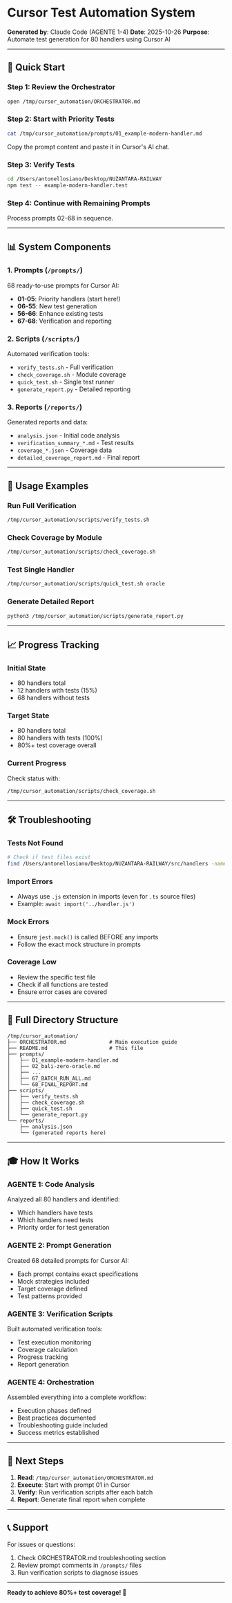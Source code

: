 # Cursor Test Automation System

**Generated by**: Claude Code (AGENTE 1-4)
**Date**: 2025-10-26
**Purpose**: Automate test generation for 80 handlers using Cursor AI

---

## 🎯 Quick Start

### Step 1: Review the Orchestrator
```bash
open /tmp/cursor_automation/ORCHESTRATOR.md
```

### Step 2: Start with Priority Tests
```bash
cat /tmp/cursor_automation/prompts/01_example-modern-handler.md
```
Copy the prompt content and paste it in Cursor's AI chat.

### Step 3: Verify Tests
```bash
cd /Users/antonellosiano/Desktop/NUZANTARA-RAILWAY
npm test -- example-modern-handler.test
```

### Step 4: Continue with Remaining Prompts
Process prompts 02-68 in sequence.

---

## 📊 System Components

### 1. **Prompts** (`/prompts/`)
68 ready-to-use prompts for Cursor AI:
- **01-05**: Priority handlers (start here!)
- **06-55**: New test generation
- **56-66**: Enhance existing tests
- **67-68**: Verification and reporting

### 2. **Scripts** (`/scripts/`)
Automated verification tools:
- `verify_tests.sh` - Full verification
- `check_coverage.sh` - Module coverage
- `quick_test.sh` - Single test runner
- `generate_report.py` - Detailed reporting

### 3. **Reports** (`/reports/`)
Generated reports and data:
- `analysis.json` - Initial code analysis
- `verification_summary_*.md` - Test results
- `coverage_*.json` - Coverage data
- `detailed_coverage_report.md` - Final report

---

## 🔧 Usage Examples

### Run Full Verification
```bash
/tmp/cursor_automation/scripts/verify_tests.sh
```

### Check Coverage by Module
```bash
/tmp/cursor_automation/scripts/check_coverage.sh
```

### Test Single Handler
```bash
/tmp/cursor_automation/scripts/quick_test.sh oracle
```

### Generate Detailed Report
```bash
python3 /tmp/cursor_automation/scripts/generate_report.py
```

---

## 📈 Progress Tracking

### Initial State
- 80 handlers total
- 12 handlers with tests (15%)
- 68 handlers without tests

### Target State
- 80 handlers total
- 80 handlers with tests (100%)
- 80%+ test coverage overall

### Current Progress
Check status with:
```bash
/tmp/cursor_automation/scripts/check_coverage.sh
```

---

## 🛠️ Troubleshooting

### Tests Not Found
```bash
# Check if test files exist
find /Users/antonellosiano/Desktop/NUZANTARA-RAILWAY/src/handlers -name "*.test.ts"
```

### Import Errors
- Always use `.js` extension in imports (even for `.ts` source files)
- Example: `await import('../handler.js')`

### Mock Errors
- Ensure `jest.mock()` is called BEFORE any imports
- Follow the exact mock structure in prompts

### Coverage Low
- Review the specific test file
- Check if all functions are tested
- Ensure error cases are covered

---

## 📁 Full Directory Structure

```
/tmp/cursor_automation/
├── ORCHESTRATOR.md              # Main execution guide
├── README.md                    # This file
├── prompts/
│   ├── 01_example-modern-handler.md
│   ├── 02_bali-zero-oracle.md
│   ├── ...
│   ├── 67_BATCH_RUN_ALL.md
│   └── 68_FINAL_REPORT.md
├── scripts/
│   ├── verify_tests.sh
│   ├── check_coverage.sh
│   ├── quick_test.sh
│   └── generate_report.py
└── reports/
    ├── analysis.json
    └── (generated reports here)
```

---

## 🎓 How It Works

### AGENTE 1: Code Analysis
Analyzed all 80 handlers and identified:
- Which handlers have tests
- Which handlers need tests
- Priority order for test generation

### AGENTE 2: Prompt Generation
Created 68 detailed prompts for Cursor AI:
- Each prompt contains exact specifications
- Mock strategies included
- Target coverage defined
- Test patterns provided

### AGENTE 3: Verification Scripts
Built automated verification tools:
- Test execution monitoring
- Coverage calculation
- Progress tracking
- Report generation

### AGENTE 4: Orchestration
Assembled everything into a complete workflow:
- Execution phases defined
- Best practices documented
- Troubleshooting guide included
- Success metrics established

---

## 🚀 Next Steps

1. **Read**: `/tmp/cursor_automation/ORCHESTRATOR.md`
2. **Execute**: Start with prompt 01 in Cursor
3. **Verify**: Run verification scripts after each batch
4. **Report**: Generate final report when complete

---

## 📞 Support

For issues or questions:
1. Check ORCHESTRATOR.md troubleshooting section
2. Review prompt comments in `/prompts/` files
3. Run verification scripts to diagnose issues

---

**Ready to achieve 80%+ test coverage! 🎉**
